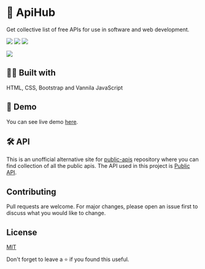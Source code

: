 # 📮 ApiHub
Get collective list of free APIs for use in software and web development.


<a href="https://github.com/hackelite01/ApiHub"><img src="https://badges.frapsoft.com/os/v1/open-source.svg?v=103"></a>
<a href="https://lbesson.mit-license.org"><img src="https://img.shields.io/badge/License-MIT-blue.svg"></a>
<a href="https://github.com/hackelite01/ApiHub"><img src="https://img.shields.io/github/stars/hackelite01/ApiHub.svg?style=social&label=Star"></a>




<img src="https://user-images.githubusercontent.com/47467468/131894302-d0a29bd8-5a3c-43f8-a072-b0486f056a9c.png"/>






## 👨‍💻 Built with
HTML, CSS, Bootstrap and Vannila JavaScript

## 🚀 Demo
You can see live demo [here](https://apih-ub.vercel.app).

## 🛠 API

This is an unofficial alternative site for [public-apis](https://github.com/public-apis/public-apis) repository where you can find collection of all the public apis. The API used in this project is [Public API](https://github.com/davemachado/public-api). 

## Contributing
Pull requests are welcome. For major changes, please open an issue first to discuss what you would like to change.


## License
[MIT](https://choosealicense.com/licenses/mit/)

Don't forget to leave a ⭐ if you found this useful.

